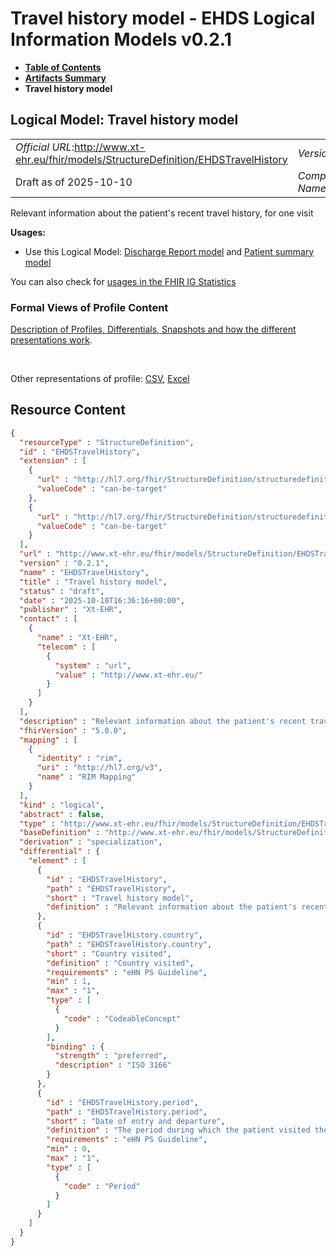 # Travel history model - EHDS Logical Information Models v0.2.1

* [**Table of Contents**](toc.md)
* [**Artifacts Summary**](artifacts.md)
* **Travel history model**

## Logical Model: Travel history model 

| | |
| :--- | :--- |
| *Official URL*:http://www.xt-ehr.eu/fhir/models/StructureDefinition/EHDSTravelHistory | *Version*:0.2.1 |
| Draft as of 2025-10-10 | *Computable Name*:EHDSTravelHistory |

 
Relevant information about the patient's recent travel history, for one visit 

**Usages:**

* Use this Logical Model: [Discharge Report model](StructureDefinition-EHDSDischargeReport.md) and [Patient summary model](StructureDefinition-EHDSPatientSummary.md)

You can also check for [usages in the FHIR IG Statistics](https://packages2.fhir.org/xig/xtehr.eu.ehds.models|current/StructureDefinition/EHDSTravelHistory)

### Formal Views of Profile Content

 [Description of Profiles, Differentials, Snapshots and how the different presentations work](http://build.fhir.org/ig/FHIR/ig-guidance/readingIgs.html#structure-definitions). 

 

Other representations of profile: [CSV](StructureDefinition-EHDSTravelHistory.csv), [Excel](StructureDefinition-EHDSTravelHistory.xlsx) 



## Resource Content

```json
{
  "resourceType" : "StructureDefinition",
  "id" : "EHDSTravelHistory",
  "extension" : [
    {
      "url" : "http://hl7.org/fhir/StructureDefinition/structuredefinition-type-characteristics",
      "valueCode" : "can-be-target"
    },
    {
      "url" : "http://hl7.org/fhir/StructureDefinition/structuredefinition-type-characteristics",
      "valueCode" : "can-be-target"
    }
  ],
  "url" : "http://www.xt-ehr.eu/fhir/models/StructureDefinition/EHDSTravelHistory",
  "version" : "0.2.1",
  "name" : "EHDSTravelHistory",
  "title" : "Travel history model",
  "status" : "draft",
  "date" : "2025-10-10T16:36:16+00:00",
  "publisher" : "Xt-EHR",
  "contact" : [
    {
      "name" : "Xt-EHR",
      "telecom" : [
        {
          "system" : "url",
          "value" : "http://www.xt-ehr.eu/"
        }
      ]
    }
  ],
  "description" : "Relevant information about the patient's recent travel history, for one visit",
  "fhirVersion" : "5.0.0",
  "mapping" : [
    {
      "identity" : "rim",
      "uri" : "http://hl7.org/v3",
      "name" : "RIM Mapping"
    }
  ],
  "kind" : "logical",
  "abstract" : false,
  "type" : "http://www.xt-ehr.eu/fhir/models/StructureDefinition/EHDSTravelHistory",
  "baseDefinition" : "http://www.xt-ehr.eu/fhir/models/StructureDefinition/EHDSDataSet",
  "derivation" : "specialization",
  "differential" : {
    "element" : [
      {
        "id" : "EHDSTravelHistory",
        "path" : "EHDSTravelHistory",
        "short" : "Travel history model",
        "definition" : "Relevant information about the patient's recent travel history, for one visit"
      },
      {
        "id" : "EHDSTravelHistory.country",
        "path" : "EHDSTravelHistory.country",
        "short" : "Country visited",
        "definition" : "Country visited",
        "requirements" : "eHN PS Guideline",
        "min" : 1,
        "max" : "1",
        "type" : [
          {
            "code" : "CodeableConcept"
          }
        ],
        "binding" : {
          "strength" : "preferred",
          "description" : "ISO 3166"
        }
      },
      {
        "id" : "EHDSTravelHistory.period",
        "path" : "EHDSTravelHistory.period",
        "short" : "Date of entry and departure",
        "definition" : "The period during which the patient visited the country",
        "requirements" : "eHN PS Guideline",
        "min" : 0,
        "max" : "1",
        "type" : [
          {
            "code" : "Period"
          }
        ]
      }
    ]
  }
}

```
